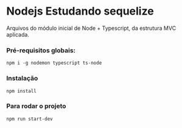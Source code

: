 # Nodejs Estudando sequelize

Arquivos do módulo inicial de Node + Typescript, da estrutura MVC aplicada.

### Pré-requisitos globais:

`npm i -g nodemon typescript ts-node`

### Instalação

`npm install`

### Para rodar o projeto

`npm run start-dev`
